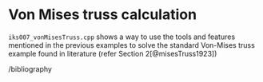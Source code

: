 <!--
SPDX-FileCopyrightText: 2022 The Ikarus Developers mueller@ibb.uni-stuttgart.de
SPDX-License-Identifier: CC-BY-SA-4.0
-->

# Von Mises truss calculation  
`iks007_vonMisesTruss.cpp` shows a way to use the tools and features mentioned in the previous examples to solve the 
standard Von-Mises truss example found in literature (refer Section 2[@misesTruss1923])

/bibliography